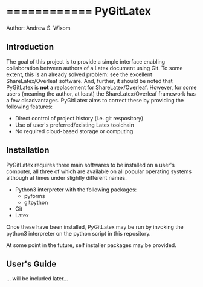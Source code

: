 
============
 PyGitLatex
============

Author: Andrew S. Wixom

Introduction
------------

The goal of this project is to provide a simple interface
enabling collaboration between authors of a Latex document
using Git. To some extent, this is an already solved 
problem: see the excellent ShareLatex/Overleaf software.
And, further, it should be noted that PyGitLatex is **not**
a replacement for ShareLatex/Overleaf. However, for some
users (meaning the author, at least) the 
ShareLatex/Overleaf framework has a few disadvantages.
PyGitLatex aims to correct these by providing the following
features:

- Direct control of project history (i.e. git respository)
- Use of user's preferred/existing Latex toolchain
- No required cloud-based storage or computing


Installation
------------

PyGitLatex requires three main softwares to be installed 
on a user's computer, all three of which are available on 
all popular operating systems although at times under 
slightly different names.

  - Python3 interpreter with the following packages:
      + pyforms 
      + gitpython
  - Git
  - Latex

Once these have been installed, PyGitLatex may be run by
invoking the python3 interpreter on the python script in 
this repository.

At some point in the future, self installer packages may
be provided.

User's Guide
------------

... will be included later...


